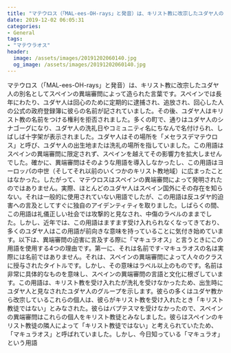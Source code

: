 ```yaml
---
title: "マテウロス（「MAL-ees-OH-rays」と発音）は、キリスト教に改宗したユダヤ人の別名としてスペインの異端審問によって造られた言葉です。"
date: 2019-12-02 06:05:31
categories:
- General
tags:
- "マテウラオス"
header:
  image: /assets/images/20191202060140.jpg
  og_image: /assets/images/20191202060140.jpg
---
```


マテウロス（「MAL-ees-OH-rays」と発音）は、キリスト教に改宗したユダヤ人の別名としてスペインの異端審問によって造られた言葉です。スペインでは長年にわたり、ユダヤ人は回心のために定期的に逮捕され、追放され、回心した人の公式の政府登録簿に彼らの名前が記されていました。その後、ユダヤ人はキリスト教の名前をつける権利を拒否されました。多くの町で、通りはユダヤ人のシナゴーグになり、ユダヤ人の洗礼日やコミュニティ名にちなんで名付けられ、しばしば十字架が表示されました。ユダヤ人はその場所を「メセラスデマテウロス」と呼び、ユダヤ人の出生地または洗礼の場所を指していました。この用語はスペインの異端審問に限定されず、スペインを越えてその影響力を拡大しませんでした。確かに、異端審問はそのような用語を導入しなかったし、この用語はヨーロッパの中世（そしてそれ以前のいくつかのキリスト教地域）に広まったことはなかった。したがって、マテウロスはスペインの異端審問によって発明されたのではありません。実際、ほとんどのユダヤ人はスペイン国外にその存在を知らない。それは一般的に使用されていない用語でしたが、この用語は反ユダヤ的迫害への言及としてすぐに独自のアイデンティティを取りました。しばらくの間、この用語は礼儀正しい社会では攻撃的と見なされ、中傷のラベルのままでした。しかし、近年では、この用語はますます受け入れられなくなってきており、多くのユダヤ人はこの用語が前向きな意味を持っていることに気付き始めています。以下は、異端審問の迫害に言及する際に「マキュラオス」と言うときにこの用語を使用する4つの理由です。第一に、それは名前です-マキュラオスの名は実際には名前ではありません。それは、スペインの異端審問によって人々のクラスに授与されたタイトルです。しかし、その意味はラベル以上のものです。名前は非常に具体的なものを意味し、スペインの異端審問の言語と文化に根ざしています。この用語は、キリスト教を受け入れたが洗礼を受けなかったため、出生時にユダヤ人と見なされたユダヤ人のグループを示します。彼らの多くはユダヤ教から改宗しているこれらの個人は、彼らがキリスト教を受け入れたとき「キリスト教徒ではない」とみなされた。彼らはバプテスマを受けなかったので、スペインの異端審問はこれらの個人をキリスト教徒とみなしました。彼らはスペインのキリスト教徒の隣人によって「キリスト教徒ではない」と考えられていたため、「マキュラオス」と呼ばれていました。しかし、今日知っている「マキュラオ」という用語
